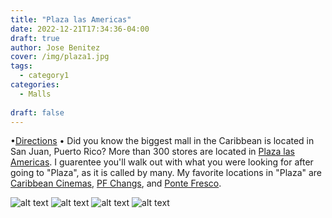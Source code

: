 ```yaml
---
title: "Plaza las Americas"
date: 2022-12-21T17:34:36-04:00
draft: true
author: Jose Benitez
cover: /img/plaza1.jpg
tags:
  - category1
categories:
  - Malls
  
draft: false
---
```

•[Directions](https://www.google.com/maps/place/525+Av.+Franklin+Delano+Roosevelt,+San+Juan,+00918/@18.4220743,-66.0742342,17z/data=!3m1!4b1!4m5!3m4!1s0x8c0368c1dc30aa0f:0xb986372c1f71d0c6!8m2!3d18.4220743!4d-66.0742342)
• Did you know the biggest mall in the Caribbean is located in San Juan, Puerto Rico? More than 300 stores are located in [Plaza las Americas](https://www.plazalasamericas.com/). I guarentee you'll walk out with what you were looking for after going to "Plaza", as it is called by many. My favorite locations in "Plaza" are [Caribbean Cinemas](https://caribbeancinemas.com/theater/plaza-las-americas/), [PF Changs](https://www.pfchangspr.com/restaurantes/), and [Ponte Fresco](https://www.facebook.com/PonteFrescoPR/).

![alt text](/img/plaza1.jpg)
![alt text](/img/plaza2.jpg)
![alt text](/img/plaza3.jpg)
![alt text](/img/plaza4.jpg)
